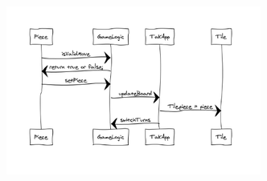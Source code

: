 
![Sekvenssikaavio](https://github.com/uradora/OT-Tak-Game/blob/master/documentation/Screenshot_2019-12-03%20Untitled.png)
